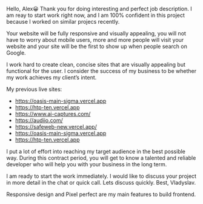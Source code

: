 Hello, Alex😀
Thank you for doing interesting and perfect job description. I am reay to start work right now, and I am 100% confident in this project because I worked on similar projecs recently.  

Your website will be fully responsive and visually appealing, you will not have to worry about mobile users, more and more people will visit your website and your site will be the first to show up when people search on Google.

I work hard to create clean, concise sites that are visually appealing but functional for the user. I consider the success of my business to be whether my work achieves my client’s intent. 

My previous live sites:
- https://oasis-main-sigma.vercel.app
- https://htp-ten.vercel.app
- https://www.ai-captures.com/
- https://audiio.com/
- https://safeweb-new.vercel.app/
- https://oasis-main-sigma.vercel.app
- https://htp-ten.vercel.app

I put a lot of effort into reaching my target audience in the best possible way. During this contract period, you will get to know a talented and reliable developer who will help you with your business in the long term.

I am ready to start the work immediately. I would like to discuss your project in more detail in the chat or quick call.
Lets discuss quickly.
Best,
Vladyslav.

Responsive design and Pixel perfect are my main features to build frontend.